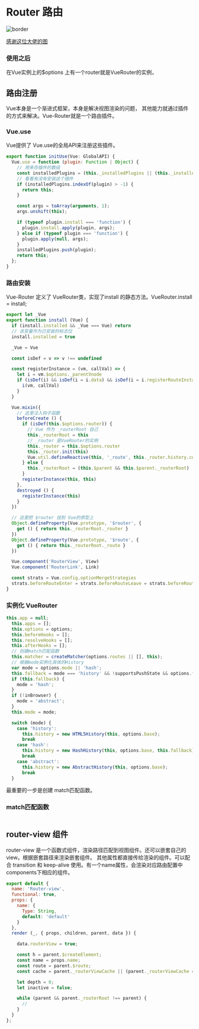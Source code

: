<!--
 * @Author: shiyao
 * @Description: 
 * @Date: 2019-08-22 09:03:04
 -->
# Router 路由

![border](https://user-gold-cdn.xitu.io/2018/5/8/1633d8c30a032a2d?imageView2)



[感谢这位大佬的图](https://juejin.im/post/5af108dc518825672565cf31#heading-0)

### 使用之后

在Vue实例上的$options 上有一个router就是VueRouter的实例，



## 路由注册

Vue本身是一个渐进式框架，本身是解决视图渲染的问题， 其他能力就通过插件的方式来解决。Vue-Router就是一个路由插件。

### Vue.use
Vue提供了 Vue.use的全局API来注册这些插件。
```javascript
export function initUse(Vue: GlobalAPI) {
  Vue.use = function (plugin: Function | Object) {
    // 用来存插件的数组
    const installedPlugins = (this._installedPlugins || (this._installedPlugins = []));
    // 看看有没有安装这个插件
    if (installedPlugins.indexOf(plugin) > -1) {
      return this;
    }

    const args = toArray(arguments, 1);
    args.unshift(this);

    if (typeof plugin.install === 'function') {
      plugin.install.apply(plugin, args);
    } else if (typeof plugin === 'function') {
      plugin.apply(null, args);
    }
    installedPlugins.push(plugin);
    return this;
  };
}
```

### 路由安装
Vue-Router 定义了 VueRouter类，实现了install 的静态方法。VueRouter.install = install;

```javascript
export let _Vue
export function install (Vue) {
  if (install.installed && _Vue === Vue) return
  // 该变量作为已安装的标志位
  install.installed = true

  _Vue = Vue

  const isDef = v => v !== undefined

  const registerInstance = (vm, callVal) => {
    let i = vm.$options._parentVnode
    if (isDef(i) && isDef(i = i.data) && isDef(i = i.registerRouteInstance)) {
      i(vm, callVal)
    }
  }

  Vue.mixin({
    // 这里注入钩子函数
    beforeCreate () {
      if (isDef(this.$options.router)) {
        // Vue 作为 _routerRoot 自己
        this._routerRoot = this
        // _router 是VueRouter的实例
        this._router = this.$options.router
        this._router.init(this)
        Vue.util.defineReactive(this, '_route', this._router.history.current)
      } else {
        this._routerRoot = (this.$parent && this.$parent._routerRoot) || this
      }
      registerInstance(this, this)
    },
    destroyed () {
      registerInstance(this)
    }
  })

  // 这里把 $router 挂到 Vue的原型上
  Object.defineProperty(Vue.prototype, '$router', {
    get () { return this._routerRoot._router }
  })
  Object.defineProperty(Vue.prototype, '$route', {
    get () { return this._routerRoot._route }
  })

  Vue.component('RouterView', View)
  Vue.component('RouterLink', Link)

  const strats = Vue.config.optionMergeStrategies
  strats.beforeRouteEnter = strats.beforeRouteLeave = strats.beforeRouteUpdate = strats.created
}
```

### 实例化 VueRouter
```javascript
this.app = null;
  this.apps = [];
  this.options = options;
  this.beforeHooks = [];
  this.resolveHooks = [];
  this.afterHooks = [];
  // 创建match匹配函数
  this.matcher = createMatcher(options.routes || [], this);
  // 根据mode实例化具体的History
  var mode = options.mode || 'hash';
  this.fallback = mode === 'history' && !supportsPushState && options.fallback !== false;
  if (this.fallback) {
    mode = 'hash';
  }
  if (!inBrowser) {
    mode = 'abstract';
  }
  this.mode = mode;

  switch (mode) {
    case 'history':
      this.history = new HTML5History(this, options.base);
      break
    case 'hash':
      this.history = new HashHistory(this, options.base, this.fallback);
      break
    case 'abstract':
      this.history = new AbstractHistory(this, options.base);
      break
  }
```
最重要的一步是创建 match匹配函数。

### match匹配函数
```javascript

```

## router-view 组件
router-view 是一个函数式组件，渲染路径匹配到视图组件。还可以嵌套自己的view。根据嵌套路径来渲染嵌套组件。
其他属性都直接传给渲染的组件。可以配合 transition 和 keep-alive 使用。有一个name属性，会渲染对应路由配置中components下相应的组件。

```javascript
export default {
  name: 'Router-view',
  functional: true,
  props: {
    name: {
      Type: String,
      default: 'default'
    }
  },
  render (_, { props, children, parent, data }) {

    data.routerView = true;

    const h = parent.$createElement;
    const name = props.name;
    const route = parent.$route;
    const cache = parent._routerViewCache || (parent._routerViewCache = {});

    let depth = 0;
    let inactive = false;

    while (parent && parent._routerRoot !== parent) {
      //     
    }
  }
};
```

